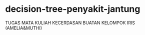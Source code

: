 # decision-tree-penyakit-jantung
TUGAS MATA KULIAH KECERDASAN BUATAN KELOMPOK IRIS (AMELIA&amp;MUTHI)
